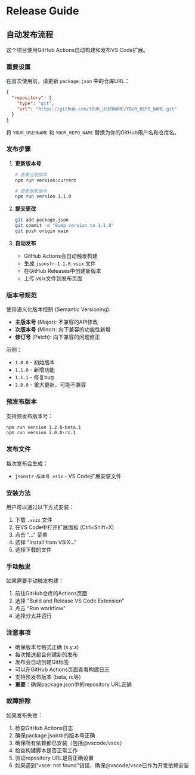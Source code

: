 # Release Guide

## 自动发布流程

这个项目使用GitHub Actions自动构建和发布VS Code扩展。

### 重要设置

在首次使用前，请更新 `package.json` 中的仓库URL：

```json
{
  "repository": {
    "type": "git",
    "url": "https://github.com/YOUR_USERNAME/YOUR_REPO_NAME.git"
  }
}
```

将 `YOUR_USERNAME` 和 `YOUR_REPO_NAME` 替换为你的GitHub用户名和仓库名。

### 发布步骤

1. **更新版本号**
   ```bash
   # 查看当前版本
   npm run version:current
   
   # 更新到新版本
   npm run version 1.1.0
   ```

2. **提交更改**
   ```bash
   git add package.json
   git commit -m "Bump version to 1.1.0"
   git push origin main
   ```

3. **自动发布**
   - GitHub Actions会自动触发构建
   - 生成 `jsonstr-1.1.0.vsix` 文件
   - 在GitHub Releases中创建新版本
   - 上传.vsix文件到发布页面

### 版本号规范

使用语义化版本控制 (Semantic Versioning):

- **主版本号** (Major): 不兼容的API修改
- **次版本号** (Minor): 向下兼容的功能性新增
- **修订号** (Patch): 向下兼容的问题修正

示例：
- `1.0.0` - 初始版本
- `1.1.0` - 新增功能
- `1.1.1` - 修复bug
- `2.0.0` - 重大更新，可能不兼容

### 预发布版本

支持预发布版本号：

```bash
npm run version 1.2.0-beta.1
npm run version 2.0.0-rc.1
```

### 发布文件

每次发布会生成：
- `jsonstr-版本号.vsix` - VS Code扩展安装文件

### 安装方法

用户可以通过以下方式安装：

1. 下载 `.vsix` 文件
2. 在VS Code中打开扩展面板 (Ctrl+Shift+X)
3. 点击 "..." 菜单
4. 选择 "Install from VSIX..."
5. 选择下载的文件

### 手动触发

如果需要手动触发构建：

1. 前往GitHub仓库的Actions页面
2. 选择 "Build and Release VS Code Extension"
3. 点击 "Run workflow"
4. 选择分支并运行

### 注意事项

- 确保版本号格式正确 (x.y.z)
- 每次推送都会创建新的发布
- 发布会自动创建Git标签
- 可以在GitHub Actions页面查看构建日志
- 支持预发布版本 (beta, rc等)
- **重要**：确保package.json中的repository URL正确

### 故障排除

如果发布失败：

1. 检查GitHub Actions日志
2. 确保package.json中的版本号正确
3. 确保所有依赖都已安装（包括@vscode/vsce）
4. 检查构建脚本是否正常工作
5. 验证repository URL是否正确设置
6. 如果遇到"vsce: not found"错误，确保@vscode/vsce已作为开发依赖安装 